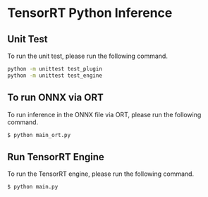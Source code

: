 # TensorRT Python Inference

## Unit Test

To run the unit test, please run the following command.

```bash
python -m unittest test_plugin
python -m unittest test_engine
```

## To run ONNX via ORT

To run inference in the ONNX file via ORT, please run the following command.

```bash
$ python main_ort.py
```

## Run TensorRT Engine

To run the TensorRT engine, please run the following command.

```bash
$ python main.py
```
